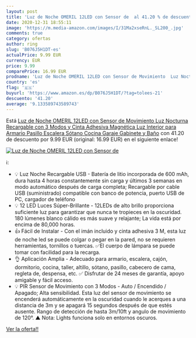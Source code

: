 ```yaml
---
layout: post
title: 'Luz de Noche OMERIL 12LED con Sensor de  al 41.20 % de descuento'
date: 2020-12-31 18:55:11
image: 'https://m.media-amazon.com/images/I/31Ma2xseRnL._SL200_.jpg'
comments: true
category: ofertas
author: ring
slug: 'B076J5H1DT-es'
actualPrice: 9.99 EUR
currency: EUR
price: 9.99
comparePrice: 16.99 EUR
prodname: 'Luz de Noche OMERIL 12LED con Sensor de Movimiento  Luz Nocturna Recargable con 3 Modos y Cinta Adhesiva Magnética  Luz Interior para Armario Pasillo  Escalera  Sótano  Cocina  Garaje  Gabinete y Baño'
country: 'es'
flag: '🇪🇸'
buyurl: 'https://www.amazon.es/dp/B076J5H1DT/?tag=tolees-21'
descuento: '41.20'
average: '9.133589743589743'
---
```


Está [Luz de Noche OMERIL 12LED con Sensor de Movimiento  Luz Nocturna Recargable con 3 Modos y Cinta Adhesiva Magnética  Luz Interior para Armario Pasillo  Escalera  Sótano  Cocina  Garaje  Gabinete y Baño](https://www.amazon.es/dp/B076J5H1DT/?tag=tolees-21) con 41.20 de descuento por 9.99 EUR (original: 16.99 EUR) en el siguiente enlace!

[![Luz de Noche OMERIL 12LED con Sensor de ](https://m.media-amazon.com/images/I/31Ma2xseRnL._SL200_.jpg)](https://www.amazon.es/dp/B076J5H1DT/?tag=tolees-21)

ℹ️:

- 💡 Luz Noche Recargable USB - Batería de litio incorporada de 600 mAh, dura hasta 4 horas constantemente sin carga y últimos 3 semanas en modo automático después de carga completa; Recargable por cable USB (suministrado) compatible con banco de potencia, puerto USB de PC, cargador de teléfono
- 💡 12 LED Luces Súper-Brillante - 12LEDs de alto brillo proporciona suficiente luz para garantizar que nunca te tropieces en la oscuridad. 180 lúmenes blanco cálido es más suave y relajante; La vida está por encima de 80,000 horas.
- 👍 Fácil de Instalar - Con el imán incluido y cinta adhesiva 3 M, esta luz de noche led se puede colgar o pegar en la pared, no se requieren herramientas, tornillos o tuercas. ✅El cuerpo de lámpara se puede tomar con facilidad para la recarga.
- 👌 Aplicación Amplia - Adecuado para armario, escalera, cajón, dormitorio, cocina, taller, altillo, sótano, pasillo, cabecero de cama, regleta de, despensa, etc. ✅ Disfrutar de 24 meses de garantía, apoyo amigable y fácil acceso.
- 💡 PIR Sensor de Movimiento con 3 Modos - Auto / Encendido / Apagado; Alta sensibilidad. Esta luz del sensor de movimiento se encenderá automáticamente en la oscuridad cuando le acerques a una distancia de 3m y se apagará 15 segundos después de que estés ausente. Rango de detección de hasta 3m/10ft y angulo de movimiento de 120°. ▲ Nota: Lights funciona solo en entornos oscuros.

[Ver la oferta!!](https://www.amazon.es/dp/B076J5H1DT/?tag=tolees-21)

